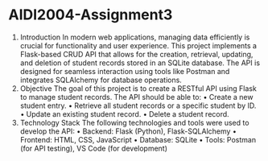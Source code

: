 # AIDI2004-Assignment3

1. Introduction
In modern web applications, managing data efficiently is crucial for functionality and user experience. This project implements a Flask-based CRUD API that allows for the creation, retrieval, updating, and deletion of student records stored in an SQLite database. The API is designed for seamless interaction using tools like Postman and integrates SQLAlchemy for database operations.
2. Objective
The goal of this project is to create a RESTful API using Flask to manage student records. The API should be able to:
•	Create a new student entry.
•	Retrieve all student records or a specific student by ID.
•	Update an existing student record.
•	Delete a student record.
3. Technology Stack
The following technologies and tools were used to develop the API:
•	Backend: Flask (Python), Flask-SQLAlchemy
•	Frontend: HTML, CSS, JavaScript
•	Database: SQLite
•	Tools: Postman (for API testing), VS Code (for development)
